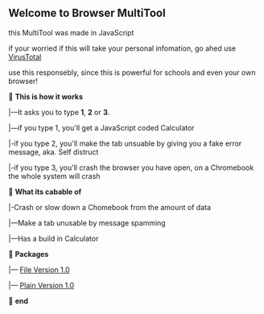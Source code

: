 **Welcome to Browser MultiTool**
-

this MultiTool was made in JavaScript

if your worried if this will take your personal infomation, go ahed use [VirusTotal](https://www.virustotal.com/gui/home/upload)

use this responsebly, since this is powerful for schools and even your own browser!

📁 **This is how it works**

|—It asks you to type **1**, **2** or **3**.

|—if you type 1, you'll get a JavaScript coded Calculator

|-if you type 2, you'll make the tab unsuable by giving you a fake error message, aka. Self distruct

|-if you type 3, you'll crash the browser you have open, on a Chromebook the whole system will crash

📁 **What its cabable of**

|-Crash or slow down a Chomebook from the amount of data

|—Make a tab unusable by message spamming

|—Has a build in Calculator

📁 **Packages**

|— [File Version 1.0](https://github.com/sebastian-sestaliuc/MultiTool-for-browser/releases/tag/untagged-8c4b74e6065bc985a849)

|— [Plain Version 1.0](https://github.com/sebastian-sestaliuc/MultiTool-for-browser/releases/tag/untagged-f03fd2da5d5c0e3db887
)

📁 **end**
